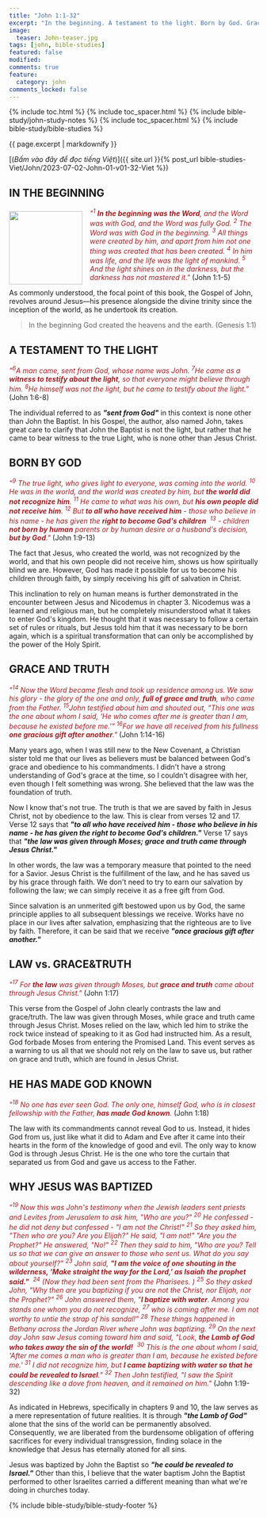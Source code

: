```yaml
---
title: "John 1:1-32"
excerpt: "In the beginning. A testament to the light. Born by God. Grace and truth. Law vs grace&truth. He has made God known. Why Jesus was baptized."
image:
  teaser: John-teaser.jpg
tags: [john, bible-studies]
featured: false
modified:
comments: true
feature:
  category: john
comments_locked: false
---
```


{% include toc.html %}
{% include toc_spacer.html %}
{% include bible-study/john-study-notes %}
{% include toc_spacer.html %}
{% include bible-study/bible-studies %}

{{ page.excerpt | markdownify }}

[(<em>Bấm vào đây để đọc tiếng Việt</em>)]({{ site.url }}{% post_url bible-studies-Viet/John/2023-07-02-John-01-v01-32-Viet %})

## IN THE BEGINNING

<div>
<p>
<img alt src="{{ site.url }}/assets/images/John-teaser.jpg" style="border: 0px none; margin: 7px 15px 0px 0px; max-width: 100%; height: 148px; padding: 0px; float: left;">
    <span style="color: rgb(159, 29, 33);"><i>"<sup>1</sup> <strong>In the beginning was the Word</strong>, and the Word was with God, and the Word was fully God.  <sup>2</sup> The Word was with God in the beginning.  <sup>3</sup> All things were created by him, and apart from him not one thing was created that has been created.  <sup>4</sup> In him was life, and the life was the light of mankind.  <sup>5</sup> And the light shines on in the darkness, but the darkness has not mastered it."</i></span> (John 1:1-5)</p>
</div>

As commonly understood, the focal point of this book, the Gospel of John, revolves around Jesus—his presence alongside the divine trinity since the inception of the world, as he undertook its creation.

> In the beginning God created the heavens and the earth. (Genesis 1:1)

## A TESTAMENT TO THE LIGHT

<span style="color: rgb(159, 29, 33);">
<i>"<sup>6</sup>A man came, sent from God, whose name was John.  <sup>7</sup>He came as a <strong>witness to testify about the light</strong>, so that everyone might believe through him.  <sup>8</sup>He himself was not the light, but he came to testify about the light."</i></span> (John 1:6-8)

The individual referred to as ***"sent from God"*** in this context is none other than John the Baptist. In his Gospel, the author, also named John, takes great care to clarify that John the Baptist is not the light, but rather that he came to bear witness to the true Light, who is none other than Jesus Christ.

## BORN BY GOD

<span style="color: rgb(159, 29, 33);">
<i>"<sup>9</sup> The true light, who gives light to everyone, was coming into the world.  <sup>10</sup> He was in the world, and the world was created by him, but <strong>the world did not recognize him</strong>.  <sup>11</sup> He came to what was his own, but <strong>his own people did not receive him</strong>.  <sup>12</sup> But <strong>to all who have received him</strong> - those who believe in his name - he has given the <strong>right to become God's children</strong>  <sup>13</sup> - children <strong>not born by human</strong> parents or by human desire or a husband's decision, <strong>but by God</strong>."</i></span> (John 1:9-13)

The fact that Jesus, who created the world, was not recognized by the world, and that his own people did not receive him, shows us how spiritually blind we are. However, God has made it possible for us to become his children through faith, by simply receiving his gift of salvation in Christ.

This inclination to rely on human means is further demonstrated in the encounter between Jesus and Nicodemus in chapter 3. Nicodemus was a learned and religious man, but he completely misunderstood what it takes to enter God's kingdom. He thought that it was necessary to follow a certain set of rules or rituals, but Jesus told him that it was necessary to be born again, which is a spiritual transformation that can only be accomplished by the power of the Holy Spirit.

## GRACE AND TRUTH

<span style="color: rgb(159, 29, 33);">
<i>"<sup>14</sup> Now the Word became flesh and took up residence among us. We saw his glory - the glory of the one and only, <strong>full of grace and truth</strong>, who came from the Father. <sup>15</sup>John testified about him and shouted out, "This one was the one about whom I said, 'He who comes after me is greater than I am, because he existed before me.'" <sup>16</sup>For we have all received from his fullness <strong>one gracious gift after another</strong>."</i></span> (John 1:14-16)

Many years ago, when I was still new to the New Covenant, a Christian sister told me that our lives as believers must be balanced between God's grace and obedience to his commandments. I didn't have a strong understanding of God's grace at the time, so I couldn't disagree with her, even though I felt something was wrong. She believed that the law was the foundation of truth.

Now I know that's not true. The truth is that we are saved by faith in Jesus Christ, not by obedience to the law. This is clear from verses 12 and 17. Verse 12 says that ***"to all who have received him - those who believe in his name - he has given the right to become God's children."*** Verse 17 says that ***"the law was given through Moses; grace and truth came through Jesus Christ."***

In other words, the law was a temporary measure that pointed to the need for a Savior. Jesus Christ is the fulfillment of the law, and he has saved us by his grace through faith. We don't need to try to earn our salvation by following the law; we can simply receive it as a free gift from God.

Since salvation is an unmerited gift bestowed upon us by God, the same principle applies to all subsequent blessings we receive. Works have no place in our lives after salvation, emphasizing that the righteous are to live by faith. Therefore, it can be said that we receive ***"once gracious gift after another."***

## LAW vs. GRACE&TRUTH

<span style="color: rgb(159, 29, 33);">
<i>"<sup>17</sup> For <strong>the law</strong> was given through Moses, but <strong>grace and truth</strong> came about through Jesus Christ."</i></span> (John 1:17)

This verse from the Gospel of John clearly contrasts the law and grace/truth. The law was given through Moses, while grace and truth came through Jesus Christ. Moses relied on the law, which led him to strike the rock twice instead of speaking to it as God had instructed him. As a result, God forbade Moses from entering the Promised Land. This event serves as a warning to us all that we should not rely on the law to save us, but rather on grace and truth, which are found in Jesus Christ.

## HE HAS MADE GOD KNOWN

<span style="color: rgb(159, 29, 33);">
<i>"<sup>18</sup> No one has ever seen God. The only one, himself God, who is in closest fellowship with the Father, <strong>has made God known</strong>.</i></span> (John 1:18)

The law with its commandments cannot reveal God to us. Instead, it hides God from us, just like what it did to Adam and Eve after it came into their hearts in the form of the knowledge of good and evil. The only way to know God is through Jesus Christ. He is the one who tore the curtain that separated us from God and gave us access to the Father.

## WHY JESUS WAS BAPTIZED

<span style="color: rgb(159, 29, 33);">
<i>"<sup>19</sup> Now this was John's testimony when the Jewish leaders sent priests and Levites from Jerusalem to ask him, "Who are you?"  <sup>20</sup> He confessed - he did not deny but confessed - "I am not the Christ!"  <sup>21</sup> So they asked him, "Then who are you? Are you Elijah?" He said, "I am not!" "Are you the Prophet?" He answered, "No!"  <sup>22</sup> Then they said to him, "Who are you? Tell us so that we can give an answer to those who sent us. What do you say about yourself?" <sup>23</sup> John said, <strong>"I am the voice of one shouting in the wilderness, 'Make straight the way for the Lord,' as Isaiah the prophet said."</strong>  <sup>24</sup> (Now they had been sent from the Pharisees. )  <sup>25</sup> So they asked John, "Why then are you baptizing if you are not the Christ, nor Elijah, nor the Prophet?" <sup>26</sup> John answered them, "<strong>I baptize with water</strong>. Among you stands one whom you do not recognize,  <sup>27</sup> who is coming after me. I am not worthy to untie the strap of his sandal!"  <sup>28</sup> These things happened in Bethany across the Jordan River where John was baptizing. <sup>29</sup> On the next day John saw Jesus coming toward him and said, "Look, <strong>the Lamb of God who takes away the sin of the world!</strong>  <sup>30</sup> This is the one about whom I said, 'After me comes a man who is greater than I am, because he existed before me.'  <sup>31</sup> I did not recognize him, but <strong>I came baptizing with water so that he could be revealed to Israel</strong>." <sup>32</sup> Then John testified, "I saw the Spirit descending like a dove from heaven, and it remained on him."</i></span> (John 1:19-32)

As indicated in Hebrews, specifically in chapters 9 and 10, the law serves as a mere representation of future realities. It is through ***"the Lamb of God"*** alone that the sins of the world can be permanently absolved. Consequently, we are liberated from the burdensome obligation of offering sacrifices for every individual transgression, finding solace in the knowledge that Jesus has eternally atoned for all sins.

Jesus was baptized by John the Baptist so ***"he could be revealed to Israel."*** Other than this, I believe that the water baptism John the Baptist performed to other Israelites carried a different meaning than what we're doing in churches today.

{% include bible-study/bible-study-footer %}

